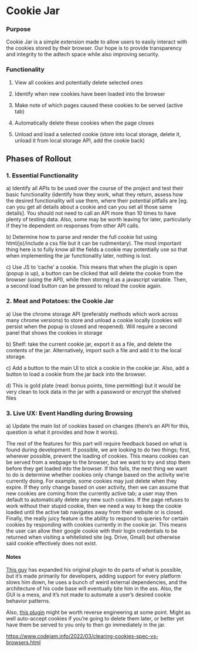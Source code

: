 # Cookie Jar

### Purpose

Cookie Jar is a simple extension made to allow users to easily interact with the cookies stored by their browser.
Our hope is to provide transparency and integrity to the adtech space while also improving security.

### Functionality

1. View all cookies and potentially delete selected ones

2. Identify when new cookies have been loaded into the browser

3. Make note of which pages caused these cookies to be served (active tab)

4. Automatically delete these cookies when the page closes

5. Unload and load a selected cookie (store into local storage, delete it, unload it from local storage API, add the cookie back)

## Phases of Rollout

### 1. Essential Functionality

a) Identify all APIs to be used over the course of the project and test their basic functionality (identify how they work, what they return, assess how the desired functionality will use them, where their potential pitfalls are [eg. can you get all details about a cookie and can you set all those same details]. You should not need to call an API more than 10 times to have plenty of testing data. Also, some may be worth leaving for later, particularly if they’re dependent on responses from other API calls.

b) Determine how to parse and render the full cookie list using html/js(/include a css file but it can be rudimentary). The most important thing here is to fully know all the fields a cookie may potentially use so that when implementing the jar functionality later, nothing is lost.

c) Use JS to ‘cache’ a cookie. This means that when the plugin is open (popup is up), a button can be clicked that will delete the cookie from the browser (using the API), while then storing it as a javascript variable. Then, a second load button can be pressed to reload the cookie again.

### 2. Meat and Potatoes: the Cookie Jar

a) Use the chrome storage API (preferably methods which work across many chrome versions) to store and unload a cookie locally (cookies will persist when the popup is closed and reopened). Will require a second panel that shows the cookies in storage

b) Shelf: take the current cookie jar, export it as a file, and delete the contents of the jar. Alternatively, import such a file and add it to the local storage.

c) Add a button to the main UI to stick a cookie in the cookie jar. Also, add a button to load a cookie from the jar back into the browser.

d) This is gold plate (read: bonus points, time permitting) but it would be very clean to lock data in the jar with a password or encrypt the shelved files

### 3. Live UX: Event Handling during Browsing

a) Update the main list of cookies based on changes (there’s an API for this, question is what it provides and how it works).

The rest of the features for this part will require feedback based on what is found during development. If possible, we are looking to do two things; first, wherever possible, prevent the loading of cookies. This means cookies can be served from a webpage to the browser, but we want to try and stop them before they get loaded into the browser. If this fails, the next thing we want to do is determine whether cookies only change based on the activity we’re currently doing. For example, some cookies may just delete when they expire. If they only change based on user activity, then we can assume that new cookies are coming from the currently active tab; a user may then default to automatically delete any new such cookies. If the page refuses to work without their stupid cookie, then we need a way to keep the cookie loaded until the active tab navigates away from their website or is closed. Finally, the really juicy feature is the ability to respond to queries for certain cookies by responding with cookies currently in the cookie jar. This means the user can allow their google cookie with their login credentials to be returned when visiting a whitelisted site (eg. Drive, Gmail) but otherwise said cookie effectively does not exist.

#### Notes

[This guy](https://github.com/Moustachauve/cookie-editor) has expanded his original plugin to do parts of what is possible, but it’s made primarily for developers, adding support for every platform slows him down, he uses a bunch of weird external dependencies, and the architecture of his code base will eventually bite him in the ass. Also, the GUI is a mess, and it’s not made to automate a user’s desired cookie behavior patterns.

Also, [this plugin](https://chrome.google.com/webstore/detail/i-dont-care-about-cookies/fihnjjcciajhdojfnbdddfaoknhalnja) might be worth reverse engineering at some point. Might as well auto-accept cookies if you’re going to delete them later, or better yet have them be served to you only to then go immediately in the jar.

https://www.codejam.info/2022/03/clearing-cookies-spec-vs-browsers.html
